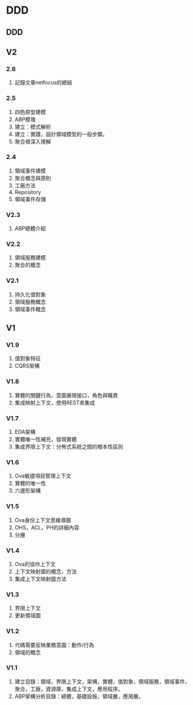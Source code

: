 # DDD

## DDD

## V2

### 2.6

1. 記錄文章netfocus的總結

### 2.5

1. 四色原型建模
2. ABP模塊
3. 建立：模式解析
4. 建立：實踐，設計領域模型的一般步驟。
5. 聚合根深入理解

### 2.4

1. 領域事件建模
2. 聚合概念與原則
3. 工廠方法
4. Repository
5. 領域事件存儲

### V2.3

1. ABP總體介紹

### V2.2

1. 領域服務建模
2. 聚合的概念

### V2.1

1. 持久化值對象
2. 領域服務概念
3. 領域事件概念

## V1

### V1.9

1. 值對象特征
2. CQRS架構

### V1.8

1. 實體的關鍵行為，意圖展現接口，角色與職責
2. 集成映射上下文，使用REST來集成

### V1.7

1. EDA架構
2. 實體唯一性補充，發現實體
3. 集成界限上下文：分佈式系統之間的根本性區別

### V1.6

1. Ova敏捷項目管理上下文
2. 實體的唯一性
3. 六邊形架構

### V1.5

1. Ova身份上下文思維導圖
2. OHS，ACL，PH的詳細內容
3. 分層

### V1.4

1. Ova的協作上下文
2. 上下文映射圖的概念，方法
3. 集成上下文映射圖方法

### V1.3

1. 界限上下文
2. 更新領域圖

### V1.2

1. 代碼需要反映業務意圖：動作/行為
2. 領域的概念

### V1.1

1. 建立目錄：領域，界限上下文，架構，實體，值對象，領域服務，領域事件，聚合，工廠，資源庫，集成上下文，應用程序。
2. ABP架構分析目錄：總體，基礎設施，領域層，應用層。

